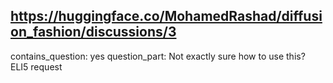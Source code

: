 ## https://huggingface.co/MohamedRashad/diffusion_fashion/discussions/3

contains_question: yes
question_part: Not exactly sure how to use this? ELI5 request